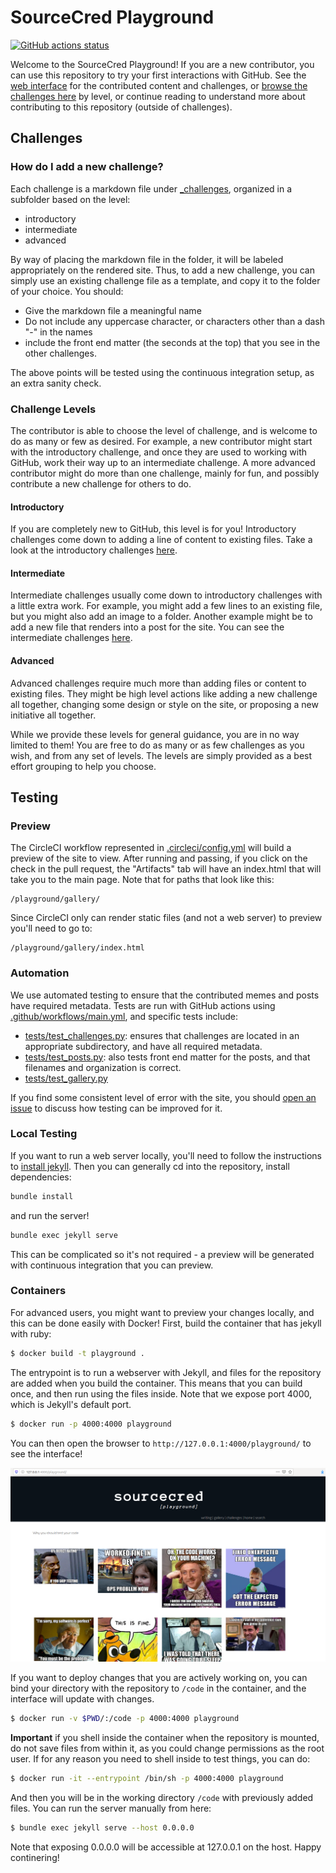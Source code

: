 # SourceCred Playground

[![GitHub actions status](https://github.com/sourcecred/playground/workflows/CI/badge.svg?branch=master)](https://github.com/sourcecred/playground/actions?query=branch%3Amaster+workflow%3ACI)

Welcome to the SourceCred Playground! If you are a new contributor,
you can use this repository to try your first interactions with GitHub.
See the [web interface](https://sourcecred.github.io/playground/) 
for the contributed content and challenges,
or [browse the challenges here](_challenges) by level, or continue reading
to understand more about contributing to this repository (outside of challenges).

<!-- Will be added after first run and merge
![contributors.svg](./contributors.svg)-->

## Challenges

### How do I add a new challenge?

Each challenge is a markdown file under [_challenges](_challenges), organized
in a subfolder based on the level:

 - introductory
 - intermediate
 - advanced

By way of placing the markdown file in the folder, it will be labeled appropriately
on the rendered site. Thus, to add a new challenge, you can simply use an existing
challenge file as a template, and copy it to the folder of your choice. You should:

 - Give the markdown file a meaningful name
 - Do not include any uppercase character, or characters other than a dash "-" in the names
 - include the front end matter (the seconds at the top) that you see in the other challenges.

The above points will be tested using the continuous integration setup, as
an extra sanity check.

### Challenge Levels

The contributor is able to choose the level of challenge, and is
welcome to do as many or few as desired. For example, a new contributor might start
with the introductory challenge, and once they are used to working with
GitHub, work their way up to an intermediate challenge. A more advanced contributor
might do more than one challenge, mainly for fun, and possibly contribute a new
challenge for others to do.

#### Introductory

If you are completely new to GitHub, this level is for you! Introductory
challenges come down to adding a line of content to existing files.
Take a look at the introductory challenges [here](_challenges/introductory/).

#### Intermediate

Intermediate challenges usually come down to introductory challenges with
a little extra work. For example, you might add a few lines to an existing
file, but you might also add an image to a folder. Another example
might be to add a new file that renders into a post for the site.
You can see the intermediate challenges [here](_challenges/introductory/).

#### Advanced

Advanced challenges require much more than adding files or content to existing
files. They might be high level actions like adding a new challenge all together,
changing some design or style on the site, or proposing a new initiative all together.

While we provide these levels for general guidance, you are in no way limited to
them! You are free to do as many or as few challenges as you wish, and from any
set of levels. The levels are simply provided as a best effort grouping to 
help you choose.

## Testing

### Preview

The CircleCI workflow represented in [.circleci/config.yml](.circleci/config.yml)
will build a preview of the site to view. After running and passing, if you click
on the check in the pull request, the "Artifacts" tab will have an index.html
that will take you to the main page. Note that for paths that look like this:

```
/playground/gallery/
```

Since CircleCI only can render static files (and not a web server) to preview you'll
need to go to:

```
/playground/gallery/index.html
```

### Automation

We use automated testing to ensure that the contributed memes and posts 
have required metadata. Tests are run with GitHub actions using [.github/workflows/main.yml](.github/workflows/main.yml), and specific tests include:

 - [tests/test_challenges.py](tests/test_challenges.py): ensures that challenges are located in an appropriate subdirectory, and have all required metadata.
 - [tests/test_posts.py](tests/test_posts.py): also tests front end matter for the posts, and that filenames and organization is correct.
 - [tests/test_gallery.py](tests/test_gallery.py)

If you find some consistent level of error with the site, you should [open an issue](https://github.com/sourcecred/playground/issues) to discuss how testing can be improved for it.

### Local Testing

If you want to run a web server locally, you'll need to follow the instructions
to [install jekyll](https://jekyllrb.com/docs/installation/). Then you can
generally cd into the repository, install dependencies:

```bash
bundle install
```

and run the server!

```bash
bundle exec jekyll serve
```

This can be complicated so it's not required - a preview will be generated with
continuous integration that you can preview.

### Containers

For advanced users, you might want to preview your changes locally, and this can
be done easily with Docker! First, build the container that has jekyll with ruby:

```bash
$ docker build -t playground .
```

The entrypoint is to run a webserver with Jekyll, and files for the repository
are added when you build the container. This means that you can build once,
and then run using the files inside. Note that we expose port 4000, which is Jekyll's
default port.

```bash
$ docker run -p 4000:4000 playground
```

You can then open the browser to `http://127.0.0.1:4000/playground/` to see
the interface!

![assets/img/interface.png](assets/img/interface.png)


If you want to deploy changes that you are actively working on, you can bind
your directory with the repository to `/code` in the container, and 
the interface will update with changes.

```bash
$ docker run -v $PWD/:/code -p 4000:4000 playground
```

**Important** if you shell inside the container when the repository is mounted, 
do not save files from within it, as you could change permissions as the root user. If for any reason you need to shell inside to test things, you can do:

```bash
$ docker run -it --entrypoint /bin/sh -p 4000:4000 playground
```

And then you will be in the working directory `/code` with previously
added files. You can run the server manually from here:

```bash
$ bundle exec jekyll serve --host 0.0.0.0
```

Note that exposing 0.0.0.0 will be accessible at 127.0.0.1 on the host.
Happy continering!
